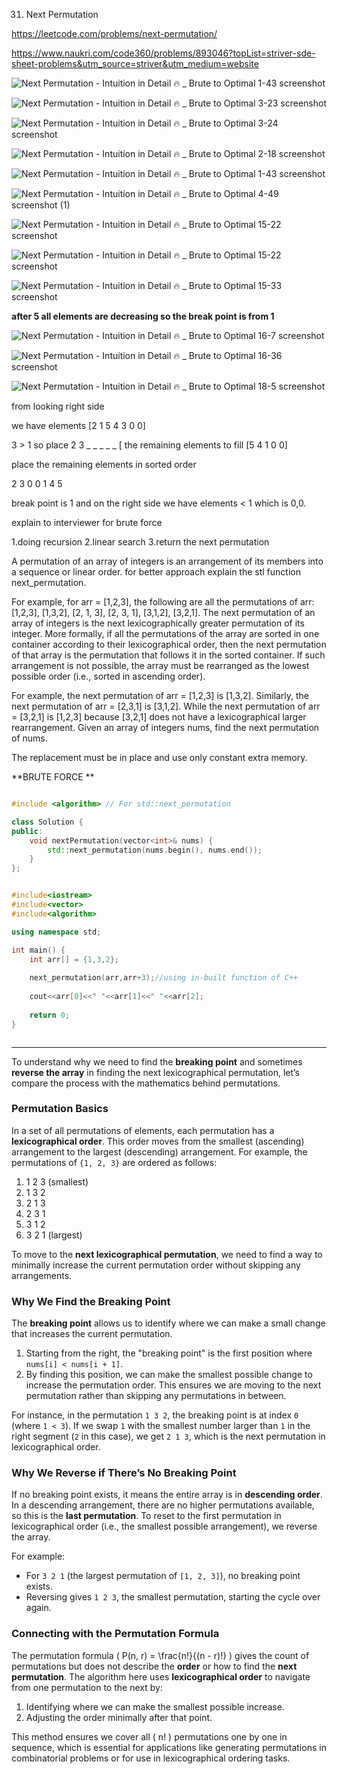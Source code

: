 31. Next Permutation

https://leetcode.com/problems/next-permutation/


https://www.naukri.com/code360/problems/893046?topList=striver-sde-sheet-problems&utm_source=striver&utm_medium=website


![Next Permutation - Intuition in Detail 🔥 _ Brute to Optimal 1-43 screenshot](https://github.com/user-attachments/assets/3a98b57e-2c68-4f98-92b5-42a2136cc034)


![Next Permutation - Intuition in Detail 🔥 _ Brute to Optimal 3-23 screenshot](https://github.com/user-attachments/assets/85c2d1b4-76e6-49d8-8884-64f28df37329)

![Next Permutation - Intuition in Detail 🔥 _ Brute to Optimal 3-24 screenshot](https://github.com/user-attachments/assets/5bdd0622-4e5b-49f1-837f-cd56d88018fb)

![Next Permutation - Intuition in Detail 🔥 _ Brute to Optimal 2-18 screenshot](https://github.com/user-attachments/assets/d7fbd572-b24e-4ab3-bb76-affc272e40f0)

![Next Permutation - Intuition in Detail 🔥 _ Brute to Optimal 1-43 screenshot](https://github.com/user-attachments/assets/1a06ce05-e469-4ce9-8af3-a4bad0360a66)

![Next Permutation - Intuition in Detail 🔥 _ Brute to Optimal 4-49 screenshot (1)](https://github.com/user-attachments/assets/010f3ad3-970d-425e-9c8f-50f54dff8845)


![Next Permutation - Intuition in Detail 🔥 _ Brute to Optimal 15-22 screenshot](https://github.com/user-attachments/assets/b515ead2-e4c5-420d-8c24-a120cab67f7c)


![Next Permutation - Intuition in Detail 🔥 _ Brute to Optimal 15-22 screenshot](https://github.com/user-attachments/assets/963b109a-b4aa-4ad5-89f2-c48eccf9e553)


![Next Permutation - Intuition in Detail 🔥 _ Brute to Optimal 15-33 screenshot](https://github.com/user-attachments/assets/1331eaca-0595-4f9a-85a1-007fc5bd4a25)




**after 5 all elements are decreasing so the break point is from 1**


![Next Permutation - Intuition in Detail 🔥 _ Brute to Optimal 16-7 screenshot](https://github.com/user-attachments/assets/c0be00ae-0498-4204-9121-7f8a13036660)


![Next Permutation - Intuition in Detail 🔥 _ Brute to Optimal 16-36 screenshot](https://github.com/user-attachments/assets/d8d12239-00f3-41bb-935e-b058b43c69d2)


![Next Permutation - Intuition in Detail 🔥 _ Brute to Optimal 18-5 screenshot](https://github.com/user-attachments/assets/c3ac50d1-015c-4604-88cd-cb6ee8f7cbdc)

from looking right side 

we have elements [2 1 5 4 3 0 0]

3 > 1 so place 2 3 _ _ _ _ _ [ the remaining elements to fill [5 4  1 0 0]

place the remaining elements in sorted order 

2 3 0 0 1 4 5

break point is 1 and on the right side we have elements < 1 which is 0,0.


explain to interviewer
for brute force

1.doing recursion
2.linear search
3.return the next permutation

A permutation of an array of integers is an arrangement of its members into a sequence or linear order.
for better approach 
explain the stl function next_permutation.

For example, for arr = [1,2,3], the following are all the permutations of arr: [1,2,3], [1,3,2], [2, 1, 3], [2, 3, 1], [3,1,2], [3,2,1].
The next permutation of an array of integers is the next lexicographically greater permutation of its integer. More formally, if all the permutations of the array are sorted in one container according to their lexicographical order, then the next permutation of that array is the permutation that follows it in the sorted container. If such arrangement is not possible, the array must be rearranged as the lowest possible order (i.e., sorted in ascending order).

For example, the next permutation of arr = [1,2,3] is [1,3,2].
Similarly, the next permutation of arr = [2,3,1] is [3,1,2].
While the next permutation of arr = [3,2,1] is [1,2,3] because [3,2,1] does not have a lexicographical larger rearrangement.
Given an array of integers nums, find the next permutation of nums.

The replacement must be in place and use only constant extra memory.

**BRUTE FORCE **

```cpp

#include <algorithm> // For std::next_permutation

class Solution {
public:
    void nextPermutation(vector<int>& nums) {
        std::next_permutation(nums.begin(), nums.end());
    }
};


```

```cpp

#include<iostream>
#include<vector>
#include<algorithm>

using namespace std;

int main() {
    int arr[] = {1,3,2};
    
    next_permutation(arr,arr+3);//using in-built function of C++
    
    cout<<arr[0]<<" "<<arr[1]<<" "<<arr[2];
    
    return 0;
}



```

---

To understand why we need to find the **breaking point** and sometimes **reverse the array** in finding the next lexicographical permutation, let’s compare the process with the mathematics behind permutations.

### Permutation Basics
In a set of all permutations of elements, each permutation has a **lexicographical order**. This order moves from the smallest (ascending) arrangement to the largest (descending) arrangement. For example, the permutations of `{1, 2, 3}` are ordered as follows:

1. 1 2 3 (smallest)
2. 1 3 2
3. 2 1 3
4. 2 3 1
5. 3 1 2
6. 3 2 1 (largest)

To move to the **next lexicographical permutation**, we need to find a way to minimally increase the current permutation order without skipping any arrangements.

### Why We Find the Breaking Point
The **breaking point** allows us to identify where we can make a small change that increases the current permutation. 

1. Starting from the right, the "breaking point" is the first position where `nums[i] < nums[i + 1]`.
2. By finding this position, we can make the smallest possible change to increase the permutation order. This ensures we are moving to the next permutation rather than skipping any permutations in between.

For instance, in the permutation `1 3 2`, the breaking point is at index `0` (where `1 < 3`). If we swap `1` with the smallest number larger than `1` in the right segment (`2` in this case), we get `2 1 3`, which is the next permutation in lexicographical order.

### Why We Reverse if There’s No Breaking Point
If no breaking point exists, it means the entire array is in **descending order**. In a descending arrangement, there are no higher permutations available, so this is the **last permutation**. To reset to the first permutation in lexicographical order (i.e., the smallest possible arrangement), we reverse the array.

For example:
- For `3 2 1` (the largest permutation of `[1, 2, 3]`), no breaking point exists.
- Reversing gives `1 2 3`, the smallest permutation, starting the cycle over again.

### Connecting with the Permutation Formula
The permutation formula \( P(n, r) = \frac{n!}{(n - r)!} \) gives the count of permutations but does not describe the **order** or how to find the **next permutation**. The algorithm here uses **lexicographical order** to navigate from one permutation to the next by:

1. Identifying where we can make the smallest possible increase.
2. Adjusting the order minimally after that point.

This method ensures we cover all \( n! \) permutations one by one in sequence, which is essential for applications like generating permutations in combinatorial problems or for use in lexicographical ordering tasks.
